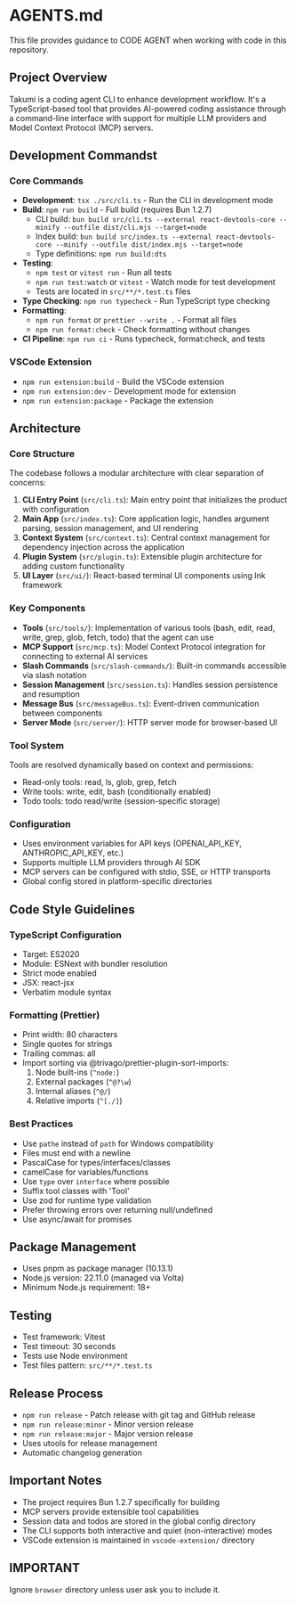 # AGENTS.md

This file provides guidance to CODE AGENT when working with code in this repository.

## Project Overview

Takumi is a coding agent CLI to enhance development workflow. It's a TypeScript-based tool that provides AI-powered coding assistance through a command-line interface with support for multiple LLM providers and Model Context Protocol (MCP) servers.

## Development Commandst

### Core Commands
- **Development**: `tsx ./src/cli.ts` - Run the CLI in development mode
- **Build**: `npm run build` - Full build (requires Bun 1.2.7)
  - CLI build: `bun build src/cli.ts --external react-devtools-core --minify --outfile dist/cli.mjs --target=node`
  - Index build: `bun build src/index.ts --external react-devtools-core --minify --outfile dist/index.mjs --target=node`
  - Type definitions: `npm run build:dts`
- **Testing**: 
  - `npm test` or `vitest run` - Run all tests
  - `npm run test:watch` or `vitest` - Watch mode for test development
  - Tests are located in `src/**/*.test.ts` files
- **Type Checking**: `npm run typecheck` - Run TypeScript type checking
- **Formatting**: 
  - `npm run format` or `prettier --write .` - Format all files
  - `npm run format:check` - Check formatting without changes
- **CI Pipeline**: `npm run ci` - Runs typecheck, format:check, and tests

### VSCode Extension
- `npm run extension:build` - Build the VSCode extension
- `npm run extension:dev` - Development mode for extension
- `npm run extension:package` - Package the extension

## Architecture

### Core Structure
The codebase follows a modular architecture with clear separation of concerns:

1. **CLI Entry Point** (`src/cli.ts`): Main entry point that initializes the product with configuration
2. **Main App** (`src/index.ts`): Core application logic, handles argument parsing, session management, and UI rendering
3. **Context System** (`src/context.ts`): Central context management for dependency injection across the application
4. **Plugin System** (`src/plugin.ts`): Extensible plugin architecture for adding custom functionality
5. **UI Layer** (`src/ui/`): React-based terminal UI components using Ink framework

### Key Components

- **Tools** (`src/tools/`): Implementation of various tools (bash, edit, read, write, grep, glob, fetch, todo) that the agent can use
- **MCP Support** (`src/mcp.ts`): Model Context Protocol integration for connecting to external AI services
- **Slash Commands** (`src/slash-commands/`): Built-in commands accessible via slash notation
- **Session Management** (`src/session.ts`): Handles session persistence and resumption
- **Message Bus** (`src/messageBus.ts`): Event-driven communication between components
- **Server Mode** (`src/server/`): HTTP server mode for browser-based UI

### Tool System
Tools are resolved dynamically based on context and permissions:
- Read-only tools: read, ls, glob, grep, fetch
- Write tools: write, edit, bash (conditionally enabled)
- Todo tools: todo read/write (session-specific storage)

### Configuration
- Uses environment variables for API keys (OPENAI_API_KEY, ANTHROPIC_API_KEY, etc.)
- Supports multiple LLM providers through AI SDK
- MCP servers can be configured with stdio, SSE, or HTTP transports
- Global config stored in platform-specific directories

## Code Style Guidelines

### TypeScript Configuration
- Target: ES2020
- Module: ESNext with bundler resolution
- Strict mode enabled
- JSX: react-jsx
- Verbatim module syntax

### Formatting (Prettier)
- Print width: 80 characters
- Single quotes for strings
- Trailing commas: all
- Import sorting via @trivago/prettier-plugin-sort-imports:
  1. Node built-ins (`^node:`)
  2. External packages (`^@?\w`)
  3. Internal aliases (`^@/`)
  4. Relative imports (`^[./]`)

### Best Practices
- Use `pathe` instead of `path` for Windows compatibility
- Files must end with a newline
- PascalCase for types/interfaces/classes
- camelCase for variables/functions
- Use `type` over `interface` where possible
- Suffix tool classes with 'Tool'
- Use zod for runtime type validation
- Prefer throwing errors over returning null/undefined
- Use async/await for promises

## Package Management
- Uses pnpm as package manager (10.13.1)
- Node.js version: 22.11.0 (managed via Volta)
- Minimum Node.js requirement: 18+

## Testing
- Test framework: Vitest
- Test timeout: 30 seconds
- Tests use Node environment
- Test files pattern: `src/**/*.test.ts`

## Release Process
- `npm run release` - Patch release with git tag and GitHub release
- `npm run release:minor` - Minor version release
- `npm run release:major` - Major version release
- Uses utools for release management
- Automatic changelog generation

## Important Notes
- The project requires Bun 1.2.7 specifically for building
- MCP servers provide extensible tool capabilities
- Session data and todos are stored in the global config directory
- The CLI supports both interactive and quiet (non-interactive) modes
- VSCode extension is maintained in `vscode-extension/` directory

## IMPORTANT

Ignore `browser` directory unless user ask you to include it.
